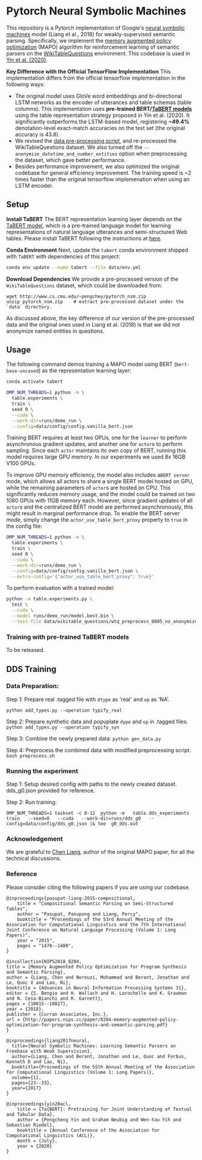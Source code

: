 # Pytorch Neural Symbolic Machines

This repository is a Pytorch implementation of Google's [neural symbolic machines](https://github.com/crazydonkey200/neural-symbolic-machines) model (Liang et al., 2018) for weakly-supervised semantic parsing. Specifically, we implement the [memory augmented policy optimization](https://arxiv.org/abs/1807.02322) (MAPO) algorithm for reinforcement learning of semantic parsers on the [WikiTableQuestions](https://nlp.stanford.edu/blog/wikitablequestions-a-complex-real-world-question-understanding-dataset/) environment. This codebase is used in [Yin et al. (2020)](xxx).

**Key Difference with the Official TensorFlow Implementation** This implementation 
differs from the official tensorflow implementation in the following ways:

* The original model uses GloVe word embeddings and bi-directional LSTM networks as the encoder of utterances and table schemas (table columns). This implementation uses **pre-trained BERT/[TaBERT models](http://fburl.com/TaBERT)** using the table representation strategy proposed in Yin et al. (2020). It significantly outperforms the LSTM-based model, registering **~49.4%** denotation-level exact-match accuracies on the test set (the original accuracy is 43.8).
* We revised the [data pre-processing script](https://github.com/crazydonkey200/neural-symbolic-machines/blob/master/table/wtq/preprocess.py), and re-processed the WikiTableQuestions dataset. We also turned off the `--anonymize_datetime_and_number_entities` option when preprocessing the dataset, which gave better performance.
* Besides performance improvement, we also optimized the original codebase for general efficiency improvement. The training speed is ~2 times faster than the original tensorflow implemenation when using an LSTM encoder.

## Setup

**Install TaBERT** The BERT representation learning layer depends on the [TaBERT model](http://fburl.com/TaBERT), which is a pre-trained language model for learning representations of natural language utterances and semi-structured Web tables. Please install TaBERT following the instructions at [here](http://fburl.com/TaBERT).

**Conda Environment** Next, update the `tabert` conda environment shipped with `TaBERT` with dependencies of this project:

```bash
conda env update --name tabert --file data/env.yml
```

**Download Dependencies** We provide a pre-processed version of the `WikiTableQuestions` dataset, which could be downloaded from:

```
wget http://www.cs.cmu.edu/~pengchey/pytorch_nsm.zip
unzip pytorch_nsm.zip    # extract pre-processed dataset under the `data` directory.
```

As discussed above, the key difference of our version of the pre-processed data and the original ones used in Liang et al. (2018) is that we did not anonymize named entities in questions.  

## Usage

The following command demos training a MAPO model using BERT (`bert-base-uncased`) as the representation learning layer:
```bash
conda activate tabert

OMP_NUM_THREADS=1 python -m \
  table.experiments \
  train \
  seed 0 \
  --cuda \
  --work-dir=runs/demo_run \
  --config=data/config/config.vanilla_bert.json
```

Training BERT requires at least two GPUs, one for the `learner` to perform asynchronous gradient updates, and another one for `actor`s to perform sampling. Since each `actor` maintains its own copy of BERT, running this model requires large GPU memory. In our experiments we used 8x 16GB V100 GPUs.

To improve GPU memory efficiency, the model also includes a`BERT server` mode, which allows all actors to share a single BERT model hosted on GPU, while the remaining parameters of `actor`s are hosted on CPU. This significantly reduces memory usage, and the model could be trained on two 1080 GPUs with 11GB memory each. However, since gradient updates of all `actor`s and the centralized BERT model are performed asynchronously, this might result in marginal performance drop. To enable the BERT server mode, simply change the  `actor_use_table_bert_proxy` property to `true` in the config file:

```bash
OMP_NUM_THREADS=1 python -m \
  table.experiments \
  train \
  seed 0 \
  --cuda \
  --work-dir=runs/demo_run \
  --config=data/config/config.vanilla_bert.json \
  --extra-config='{"actor_use_table_bert_proxy": true}'
```

To perform evaluation with a trained model:
```bash
python -m table.experiments.py \
  test \
  --cuda \
  --model runs/demo_run/model.best.bin \
  --test-file data/wikitable_questions/wtq_preprocess_0805_no_anonymize_ent/test_split.json \
```
### Training with pre-trained TaBERT models
To be released.


## DDS Training

### Data Preparation:

Step 1: Prepare real .tagged file with `dtype` as 'real' and `op` as 'NA'.

`python add_types.py --operation typify_real`

Step 2: Prepare synthetic data and popuplate `dype` and `op` in .tagged files.
`python add_types.py --operation typify_syn`

Step 3: Combine the newly prepared data:
`python gen_data.py`

Step 4: Preprocess the combined data with modified preprocessing script.
`bash preprocess.sh`

### Running the experiment

Step 1: Setup desired config with paths to the newly created dataset. dds_g0.json provided for reference.

Step 2: Run training:

```
OMP_NUM_THREADS=1 taskset -c 0-12  python -m   table.dds_experiments   train   --seed=0   --cuda   --work-dir=runs/dds_g0   --config=data/config/dds_g0.json |& tee  g0_dds.out
```


### Acknowledgement

We are grateful to [Chen Liang](https://crazydonkey200.github.io/), author of the original MAPO paper, for all the technical discussions.

### Reference

Please consider citing the following papers if you are using our codebase.

```
@inproceedings{pasupat-liang-2015-compositional,
    title = "Compositional Semantic Parsing on Semi-Structured Tables",
    author = "Pasupat, Panupong and Liang, Percy",
    booktitle = "Proceedings of the 53rd Annual Meeting of the Association for Computational Linguistics and the 7th International Joint Conference on Natural Language Processing (Volume 1: Long Papers)",
    year = "2015",
    pages = "1470--1480",
}

@incollection{NIPS2018_8204,
title = {Memory Augmented Policy Optimization for Program Synthesis and Semantic Parsing},
author = {Liang, Chen and Norouzi, Mohammad and Berant, Jonathan and Le, Quoc V and Lao, Ni},
booktitle = {Advances in Neural Information Processing Systems 31},
editor = {S. Bengio and H. Wallach and H. Larochelle and K. Grauman and N. Cesa-Bianchi and R. Garnett},
pages = {10015--10027},
year = {2018},
publisher = {Curran Associates, Inc.},
url = {http://papers.nips.cc/paper/8204-memory-augmented-policy-optimization-for-program-synthesis-and-semantic-parsing.pdf}
}

@inproceedings{liang2017neural,
  title={Neural Symbolic Machines: Learning Semantic Parsers on Freebase with Weak Supervision},
  author={Liang, Chen and Berant, Jonathan and Le, Quoc and Forbus, Kenneth D and Lao, Ni},
  booktitle={Proceedings of the 55th Annual Meeting of the Association for Computational Linguistics (Volume 1: Long Papers)},
  volume={1},
  pages={23--33},
  year={2017}
}

@inproceedings{yin20acl,
    title = {Ta{BERT}: Pretraining for Joint Understanding of Textual and Tabular Data},
    author = {Pengcheng Yin and Graham Neubig and Wen-tau Yih and Sebastian Riedel},
    booktitle = {Annual Conference of the Association for Computational Linguistics (ACL)},
    month = {July},
    year = {2020}
}
```

